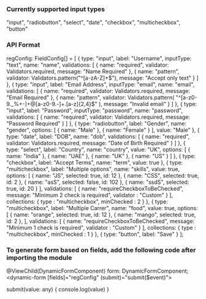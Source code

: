 ### Currently supported input types
 "input",
 "radiobutton",
 "select",
 "date",
 "checkbox",
 "multicheckbox",
 "button"

### API Format
 regConfig: FieldConfig[] = [
    {
      type: "input",
      label: "Username",
      inputType: "text",
      name: "name",
      validations: [
        {
          name: "required",
          validator: Validators.required,
          message: "Name Required"
        },
        {
          name: "pattern",
          validator: Validators.pattern("^[a-zA-Z]+$"),
          message: "Accept only text"
        }
      ]
    },
    {
      type: "input",
      label: "Email Address",
      inputType: "email",
      name: "email",
      validations: [
        {
          name: "required",
          validator: Validators.required,
          message: "Email Required"
        },
        {
          name: "pattern",
          validator: Validators.pattern(
            "^[a-z0-9._%+-]+@[a-z0-9.-]+.[a-z]{2,4}$"
          ),
          message: "Invalid email"
        }
      ]
    },
    {
      type: "input",
      label: "Password",
      inputType: "password",
      name: "password",
      validations: [
        {
          name: "required",
          validator: Validators.required,
          message: "Password Required"
        }
      ]
    },
    {
      type: "radiobutton",
      label: "Gender",
      name: "gender",
      options: [
        { name: "Male" },
        { name: "Female" }
      ],
      value: "Male"
    },
    {
      type: "date",
      label: "DOB",
      name: "dob",
      validations: [
        {
          name: "required",
          validator: Validators.required,
          message: "Date of Birth Required"
        }
      ]
    },
    {
      type: "select",
      label: "Country",
      name: "country",
      value: "UK",
      options: [
        { name: "India" },
        { name: "UAE" },
        { name: "UK" },
        { name: "US" }
      ]
    },
    {
      type: "checkbox",
      label: "Accept Terms",
      name: "term",
      value: true
    },
    {
      type: "multicheckbox",
      label: "Multiple options",
      name: "skills",
      value: true,
      options: [
        { name: "JS",  selected: true, id: 12 },
        { name: "CSS",  selected: true, id: 2 },
        { name: "asS",  selected: false, id: 102 },
        { name: "ssdS",  selected: true, id: 20 }
      ],
      validations: [
        {
          name: "requireCheckboxToBeChecked",
          message: "Minimum 2 check is required",
          validator : "Custom"
        }
      ],
      collections: {
        type :  "multicheckbox",
        minChecked : 2
      }
    },
    {
      type: "multicheckbox",
      label: "Multiple Carrer",
      name: "food",
      value: true,
      options: [
        { name: "orange",  selected: true, id: 12 },
        { name: "mango",  selected: true, id: 2 },
      ],
      validations: [
        {
          name: "requireCheckboxToBeChecked",
          message: "Minimum 1 check is required",
          validator : "Custom"
        }
      ],
      collections: {
        type :  "multicheckbox",
        minChecked : 1
      }
    },
    {
      type: "button",
      label: "Save"
    }
];

### To generate form based on fields, add the following code  after importing the module

@ViewChild(DynamicFormComponent) form: DynamicFormComponent;
<dynamic-form [fields]="regConfig" (submit)="submit($event)">
</dynamic-form>

submit(value: any) {
  console.log(value)
}